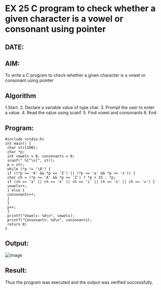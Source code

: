 # EX 25 C program to check whether a given character is a vowel or consonant using pointer
## DATE:
## AIM:
To write a C program to check whether a given character is a vowel or consonant using pointer

## Algorithm
1.Start.
2. Declare a variable value of type char.
3. Prompt the user to enter a value.
4. Read the value using scanf.
5. Find vowel and consonants
6. End  

## Program:
```
#include <stdio.h>
int main() {
 char str[100];
 char *p;
 int vowels = 0, consonants = 0;
 scanf(" %[^\n]", str); 
 p = str; 
 while (*p != '\0') {
 if ((*p >= 'A' && *p <= 'Z') || (*p >= 'a' && *p <= 'z')) {
 char ch = (*p >= 'A' && *p <= 'Z') ? *p + 32 : *p;
 if (ch == 'a' || ch == 'e' || ch == 'i' || ch == 'o' || ch == 'u') {
 vowels++;
 } else {
 consonants++;
 }
 }
 p++;
 }
 printf("Vowels: %d\n", vowels);
 printf("Consonants: %d\n", consonants);
 return 0;
}
```

## Output:
![image](https://github.com/user-attachments/assets/1badbdf1-d6bc-496e-855e-bc5f7f7e8d52)




## Result:
Thus the program was executed and the output was verified successfully.
